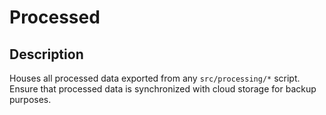# Processed

## Description

Houses all processed data exported from any `src/processing/*` script. <br>
Ensure that processed data is synchronized with cloud storage for backup purposes.
